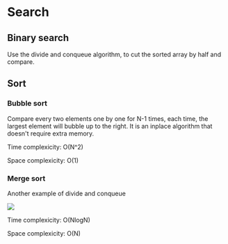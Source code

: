# Search
## Binary search
Use the divide and conqueue algorithm, to cut the sorted array by half and compare.

## Sort
### Bubble sort
Compare every two elements one by one for N-1 times, each time, the largest element will bubble up to the right. It is an inplace algorithm that doesn't require extra memory.

Time complexicity: O(N^2)

Space complexicity: O(1)

### Merge sort
Another example of divide and conqueue

![](https://en.wikipedia.org/wiki/File:Merge-sort-example-300px.gif)

Time complexicity: O(NlogN)

Space complexicity: O(N)

